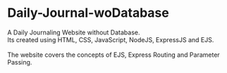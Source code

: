 # Daily-Journal-woDatabase

A Daily Journaling Website without Database. <br>
Its created using HTML, CSS, JavaScript, NodeJS, ExpressJS and EJS. <br>
<br>
The website covers the concepts of EJS, Express Routing and Parameter Passing.
